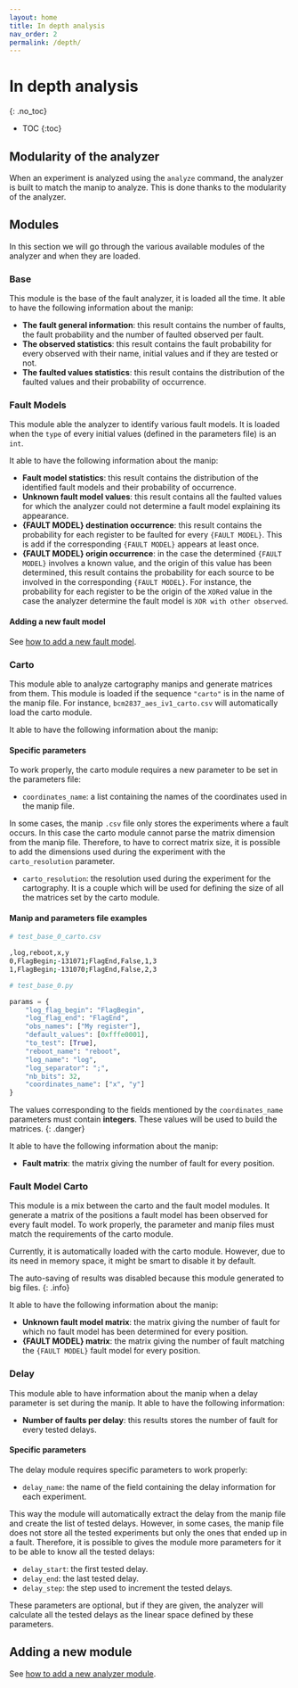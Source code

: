 ```yaml
---
layout: home
title: In depth analysis
nav_order: 2
permalink: /depth/
---
```


# In depth analysis
{: .no_toc}

- TOC
{:toc}

## Modularity of the analyzer
When an experiment is analyzed using the `analyze` command, the analyzer is
built to match the manip to analyze. This is done thanks to the modularity of
the analyzer. 

## Modules
In this section we will go through the various available modules of the analyzer
and when they are loaded.

### Base
This module is the base of the fault analyzer, it is loaded all the time. It
able to have the following information about the manip:
- **The fault general information**: this result contains the number of faults, the
  fault probability and the number of faulted observed per fault.
- **The observed statistics**: this result contains the fault probability for every
  observed with their name, initial values and if they are tested or not.
- **The faulted values statistics**: this result contains the distribution of the
  faulted values and their probability of occurrence.
  
### Fault Models
This module able the analyzer to identify various fault models. It is loaded
when the `type` of every initial values (defined in the parameters file) is an
`int`.

It able to have the following information about the manip:
- **Fault model statistics**: this result contains the distribution of the
  identified fault models and their probability of occurrence.
- **Unknown fault model values**: this result contains all the faulted values
  for which the analyzer could not determine a fault model explaining its
  appearance.
- **{FAULT MODEL} destination occurrence**: this result contains the probability
  for each register to be faulted for every `{FAULT MODEL}`. This is add if the
  corresponding `{FAULT MODEL}` appears at least once.
- **{FAULT MODEL} origin occurrence**: in the case the determined `{FAULT
  MODEL}` involves a known value, and the origin of this value has been
  determined, this result contains the probability for each source to be
  involved in the corresponding `{FAULT MODEL}`. For instance, the probability
  for each register to be the origin of the `XORed` value in the case the
  analyzer determine the fault model is `XOR with other observed`.

#### Adding a new fault model

See [how to add a new fault model]({{site.baseurl}}/dev/fault_models/).

### Carto
This module able to analyze cartography manips and generate matrices from them.
This module is loaded if the sequence `"carto"` is in the name of the manip
file. For instance, `bcm2837_aes_iv1_carto.csv` will automatically load the
carto module.

It able to have the following information about the manip:

#### Specific parameters
To work properly, the carto module requires a new parameter to be set in the
parameters file:
- `coordinates_name`: a list containing the names of the coordinates used in the
  manip file.
  
In some cases, the manip `.csv` file only stores the experiments where a fault
occurs. In this case the carto module cannot parse the matrix dimension from the
manip file. Therefore, to have to correct matrix size, it is possible to add the
dimensions used during the experiment with the `carto_resolution` parameter.

- `carto_resolution`: the resolution used during the experiment for the
  cartography. It is a couple which will be used for defining the size of all
  the matrices set by the carto module.
  
#### Manip and parameters file examples
```sh
# test_base_0_carto.csv

,log,reboot,x,y
0,FlagBegin;-131071;FlagEnd,False,1,3
1,FlagBegin;-131070;FlagEnd,False,2,3
```

```python
# test_base_0.py

params = {
    "log_flag_begin": "FlagBegin",
    "log_flag_end": "FlagEnd",
    "obs_names": ["My register"],
    "default_values": [0xfffe0001],
    "to_test": [True],
    "reboot_name": "reboot",
    "log_name": "log",
    "log_separator": ";",
    "nb_bits": 32,
    "coordinates_name": ["x", "y"]
}
```

The values corresponding to the fields mentioned by the `coordinates_name`
parameters must contain **integers**. These values will be used to build the
matrices.
{: .danger}

It able to have the following information about the manip:
- **Fault matrix**: the matrix giving the number of fault for every position.

### Fault Model Carto
This module is a mix between the carto and the fault model modules. It generate
a matrix of the positions a fault model has been observed for every fault model.
To work properly, the parameter and manip files must match the requirements of
the carto module.

Currently, it is automatically loaded with the carto module. However, due to its
need in memory space, it might be smart to disable it by default.

The auto-saving of results was disabled because this module generated to big
files. 
{: .info}

It able to have the following information about the manip:
- **Unknown fault model matrix**: the matrix giving the number of fault for
  which no fault model has been determined for every position.
- **{FAULT MODEL} matrix**: the matrix giving the number of fault matching the
  `{FAULT MODEL}` fault model for every position.

### Delay
This module able to have information about the manip when a delay parameter is
set during the manip. It able to have the following information:
- **Number of faults per delay**: this results stores the number of fault for
  every tested delays.

#### Specific parameters
The delay module requires specific parameters to work properly:
- `delay_name`: the name of the field containing the delay information for each
  experiment.
  
This way the module will automatically extract the delay from the manip file and
create the list of tested delays. However, in some cases, the manip file does
not store all the tested experiments but only the ones that ended up in a fault.
Therefore, it is possible to gives the module more parameters for it to be able
to know all the tested delays:

- `delay_start`: the first tested delay.
- `delay_end`: the last tested delay.
- `delay_step`: the step used to increment the tested delays.

These parameters are optional, but if they are given, the analyzer will
calculate all the tested delays as the linear space defined by these parameters.

## Adding a new module
See [how to add a new analyzer module]({{site.baseurl}}/dev/analyzer_modules/).
